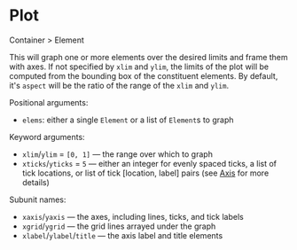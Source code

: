 # Plot

<span class="inherit">Container > Element</span>

This will graph one or more elements over the desired limits and frame them with axes. If not specified by `xlim` and `ylim`, the limits of the plot will be computed from the bounding box of the constituent elements. By default, it's `aspect` will be the ratio of the range of the `xlim` and `ylim`.

Positional arguments:
- `elems`: either a single `Element` or a list of `Element`s to graph 

Keyword arguments:
- `xlim`/`ylim` = `[0, 1]` — the range over which to graph
- `xticks`/`yticks` = `5` — either an integer for evenly spaced ticks, a list of tick locations, or list of tick [location, label] pairs (see [Axis](#Axis) for more details)

Subunit names:
- `xaxis`/`yaxis` — the axes, including lines, ticks, and tick labels
- `xgrid`/`ygrid` — the grid lines arrayed under the graph
- `xlabel`/`ylabel`/`title` — the axis label and title elements
